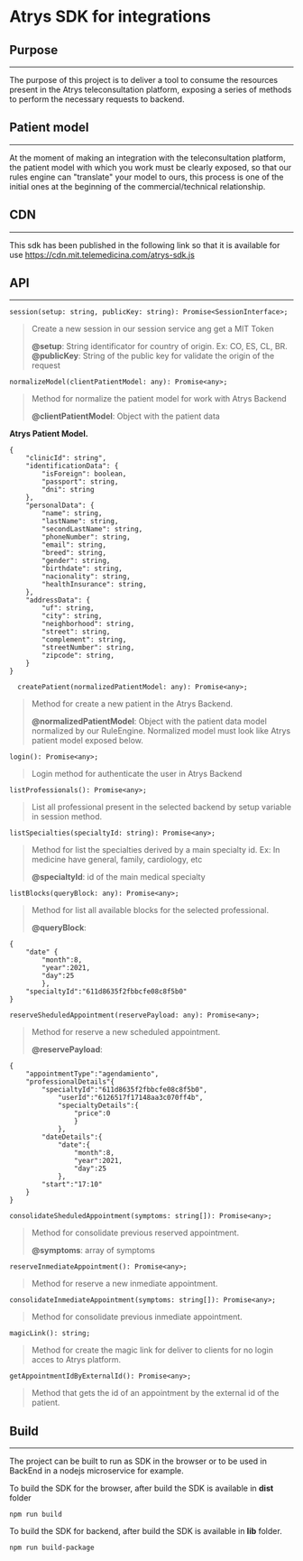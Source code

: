 # Atrys SDK for integrations

## Purpose
***
The purpose of this project is to deliver a tool to consume the resources present in the Atrys teleconsultation platform, exposing a series of methods to perform the necessary requests to backend.

## Patient model
***
At the moment of making an integration with the teleconsultation platform, the patient model with which you work must be clearly exposed, so that our rules engine can "translate" your model to ours, this process is one of the initial ones at the beginning of the commercial/technical relationship.

## CDN
***
This sdk has been published in the following link so that it is available for use
https://cdn.mit.telemedicina.com/atrys-sdk.js


## API
***
```
session(setup: string, publicKey: string): Promise<SessionInterface>;
```
> Create a new session in our session service ang get a MIT Token
>
>**@setup**: String identificator for country of origin. Ex: CO, ES, CL, BR.  
>**@publicKey**: String of the public key for validate the origin of the request


```
normalizeModel(clientPatientModel: any): Promise<any>;
```
> Method for normalize the patient model for work with Atrys Backend
> 
>**@clientPatientModel**: Object with the patient data

**Atrys Patient Model.**

```
{
    "clinicId": string",
    "identificationData": {
        "isForeign": boolean,
        "passport": string,
        "dni": string
    },
    "personalData": {
        "name": string,
        "lastName": string,
        "secondLastName": string,
        "phoneNumber": string,
        "email": string,
        "breed": string,
        "gender": string,
        "birthdate": string,
        "nacionality": string,
        "healthInsurance": string,
    },
    "addressData": {
        "uf": string,
        "city": string,
        "neighborhood": string,
        "street": string,
        "complement": string,
        "streetNumber": string,
        "zipcode": string,
    }
}
```

```
  createPatient(normalizedPatientModel: any): Promise<any>;
```
> Method for create a new patient in the Atrys Backend.
> 
>**@normalizedPatientModel**: Object with the patient data model normalized by our RuleEngine. Normalized model must look like Atrys patient model exposed below.

```
login(): Promise<any>;
```
>Login method for authenticate the user in Atrys Backend


```
listProfessionals(): Promise<any>;
```

>List all professional present in the selected backend by setup variable in session method.


```
listSpecialties(specialtyId: string): Promise<any>;
```
> Method for list the specialties derived by a main specialty id. Ex: In medicine have general, family, cardiology, etc
> 
>**@specialtyId**: id of the main medical specialty


```
listBlocks(queryBlock: any): Promise<any>;
```
> Method for list all available blocks for the selected professional.
> 
>**@queryBlock**:

```
{
	"date" {
		"month":8,
		"year":2021,
		"day":25
		},
	"specialtyId":"611d8635f2fbbcfe08c8f5b0"
}
```

```
reserveSheduledAppointment(reservePayload: any): Promise<any>;
```
> Method for reserve a new scheduled appointment.
> 
>**@reservePayload**:

```
{
	"appointmentType":"agendamiento",
	"professionalDetails"{
		"specialtyId":"611d8635f2fbbcfe08c8f5b0",
			"userId":"6126517f17148aa3c070ff4b",
			"specialtyDetails":{
				"price":0
				}
			},
		"dateDetails":{
			"date":{
				"month":8,
				"year":2021,
				"day":25
			},
		"start":"17:10"
	}
}
```


```
consolidateSheduledAppointment(symptoms: string[]): Promise<any>;
```
> Method for consolidate previous reserved appointment.
> 
>**@symptoms**: array of symptoms


```
reserveInmediateAppointment(): Promise<any>;
```
> Method for reserve a new inmediate appointment.


```
consolidateInmediateAppointment(symptoms: string[]): Promise<any>;
```
> Method for consolidate previous inmediate appointment.

```
magicLink(): string;
```
> Method for create the magic link for deliver to clients for no login acces to Atrys platform.
```
getAppointmentIdByExternalId(): Promise<any>;
```
> Method that gets the id of an appointment by the external id of the patient.


## Build
***

The project can be built to run as SDK in the browser or to be used in BackEnd in a nodejs microservice for example.

To build the SDK for the browser, after build the SDK is available in **dist** folder   

```
npm run build
```

To build the SDK for backend, after build the SDK is available in **lib** folder.   

```
npm run build-package
```